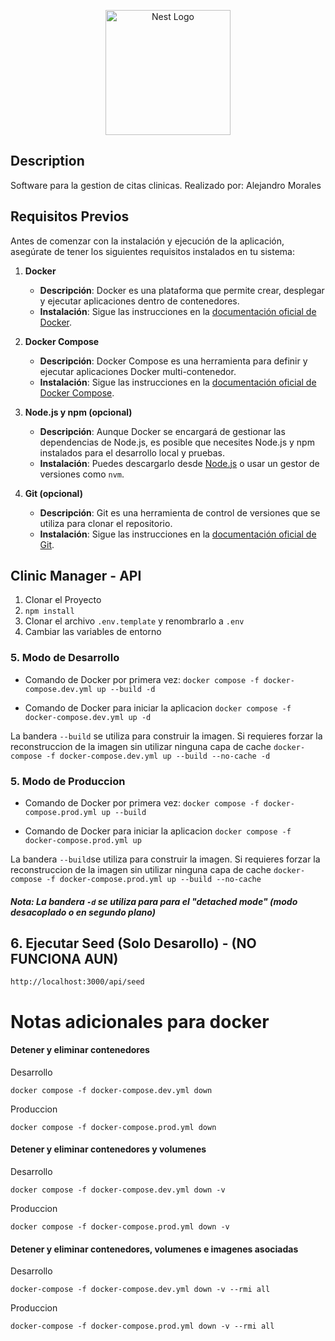 <p align="center">
  <a href="http://nestjs.com/" target="blank"><img src="https://nestjs.com/img/logo-small.svg" width="200" alt="Nest Logo" /></a>
</p>

[circleci-image]: https://img.shields.io/circleci/build/github/nestjs/nest/master?token=abc123def456
[circleci-url]: https://circleci.com/gh/nestjs/nest


## Description

Software para la gestion de citas clinicas. Realizado por: Alejandro Morales

## Requisitos Previos

Antes de comenzar con la instalación y ejecución de la aplicación, asegúrate de tener los siguientes requisitos instalados en tu sistema:

1. **Docker**
   - **Descripción**: Docker es una plataforma que permite crear, desplegar y ejecutar aplicaciones dentro de contenedores.
   - **Instalación**: Sigue las instrucciones en la [documentación oficial de Docker](https://docs.docker.com/get-docker/).

2. **Docker Compose**
   - **Descripción**: Docker Compose es una herramienta para definir y ejecutar aplicaciones Docker multi-contenedor.
   - **Instalación**: Sigue las instrucciones en la [documentación oficial de Docker Compose](https://docs.docker.com/compose/install/).

3. **Node.js y npm (opcional)**
   - **Descripción**: Aunque Docker se encargará de gestionar las dependencias de Node.js, es posible que necesites Node.js y npm instalados para el desarrollo local y pruebas.
   - **Instalación**: Puedes descargarlo desde [Node.js](https://nodejs.org/) o usar un gestor de versiones como `nvm`.

4. **Git (opcional)**
   - **Descripción**: Git es una herramienta de control de versiones que se utiliza para clonar el repositorio.
   - **Instalación**: Sigue las instrucciones en la [documentación oficial de Git](https://git-scm.com/book/en/v2/Getting-Started-Installing-Git).


## Clinic Manager - API

1. Clonar el Proyecto
2. ```npm install```
3. Clonar el archivo ```.env.template``` y renombrarlo a ```.env```
4. Cambiar las variables de entorno

###  5. Modo de Desarrollo

- Comando de Docker por primera vez:
```docker compose -f docker-compose.dev.yml up --build -d```

- Comando de Docker para iniciar la aplicacion 
```docker compose -f docker-compose.dev.yml up -d  ```

 La bandera ```--build``` se utiliza para construir la imagen. Si requieres forzar la reconstruccion de la imagen sin utilizar ninguna capa de cache 
```docker-compose -f docker-compose.dev.yml up --build --no-cache -d```



###  5. Modo de Produccion

- Comando de Docker por primera vez:
```docker compose -f docker-compose.prod.yml up --build```

- Comando de Docker para iniciar la aplicacion 
```docker compose -f docker-compose.prod.yml up ```

La bandera ```--build```se utiliza para construir la imagen. Si requieres forzar la reconstruccion de la imagen sin utilizar ninguna capa de cache 
```docker-compose -f docker-compose.prod.yml up --build --no-cache```


##### Nota: La bandera ```-d``` se utiliza para para el "detached mode" (modo desacoplado o en segundo plano)



## 6. Ejecutar Seed (Solo Desarollo) - (NO FUNCIONA AUN)
```
http://localhost:3000/api/seed
```

# Notas adicionales para docker

#### Detener y eliminar contenedores
Desarrollo
```
docker compose -f docker-compose.dev.yml down 
```
Produccion
```
docker compose -f docker-compose.prod.yml down 
```
#### Detener y eliminar contenedores y volumenes
Desarrollo
```
docker compose -f docker-compose.dev.yml down -v
```
Produccion
```
docker compose -f docker-compose.prod.yml down -v
```

#### Detener y eliminar contenedores, volumenes e imagenes asociadas
Desarrollo
```
docker-compose -f docker-compose.dev.yml down -v --rmi all
```

Produccion
```
docker-compose -f docker-compose.prod.yml down -v --rmi all
```